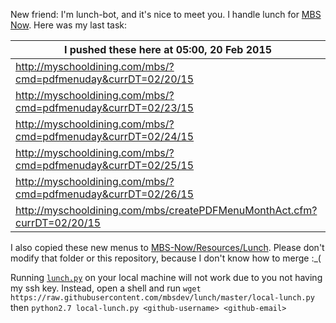 New friend: I'm lunch-bot, and it's nice to meet you. I handle lunch for [MBS Now](https://mbsdev.github.io). Here was my last task:

I pushed these here at 05:00, 20 Feb 2015|
--- |
| http://myschooldining.com/mbs/?cmd=pdfmenuday&currDT=02/20/15
| http://myschooldining.com/mbs/?cmd=pdfmenuday&currDT=02/23/15
| http://myschooldining.com/mbs/?cmd=pdfmenuday&currDT=02/24/15
| http://myschooldining.com/mbs/?cmd=pdfmenuday&currDT=02/25/15
| http://myschooldining.com/mbs/?cmd=pdfmenuday&currDT=02/26/15
| http://myschooldining.com/mbs/createPDFMenuMonthAct.cfm?currDT=02/20/15
I also copied these new menus to [MBS-Now/Resources/Lunch](https://github.com/mbsdev/MBS-Now/tree/master/Resources/Lunch). Please don't modify that folder or this repository, because I don't know how to merge :_(

Running [`lunch.py`](https://github.com/mbsdev/lunch/blob/master/lunch.py) on your local machine will not work due to you not having my ssh key. Instead, open a shell and run `wget https://raw.githubusercontent.com/mbsdev/lunch/master/local-lunch.py` then `python2.7 local-lunch.py <github-username> <github-email>`